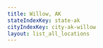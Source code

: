 ```yaml
---
title: Willow, AK
stateIndexKey: state-ak
cityIndexKey: city-ak-willow
layout: list_all_locations
---
```

